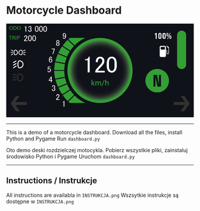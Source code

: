 # Motorcycle Dashboard

<img src="https://raw.githubusercontent.com/DrSapling/Motorcycle-Dashboard/main/A.png">
 
<hr>

This is a demo of a motorcycle dashboard.
Download all the files, install Python and Pygame
Run ```dashboard.py```

Oto demo deski rozdzielczej motocykla.
Pobierz wszystkie pliki, zainstaluj środowisko Python i Pygame
Uruchom ```dashboard.py```

<hr>

## Instructions / Instrukcje

All instructions are availabla in ```INSTRUKCJA.png```
Wszsytkie instrukcje są dostępne w ```INSTRUKCJA.png```